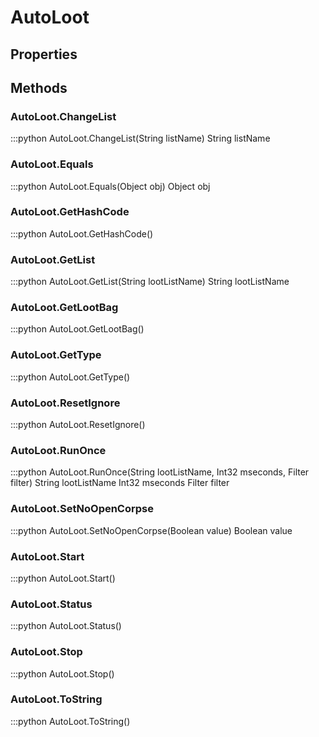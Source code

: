 # AutoLoot    

## Properties  
 
## Methods  
### AutoLoot.ChangeList
:::python
AutoLoot.ChangeList(String listName)
  String listName
### AutoLoot.Equals
:::python
AutoLoot.Equals(Object obj)
  Object obj
### AutoLoot.GetHashCode
:::python
AutoLoot.GetHashCode()
### AutoLoot.GetList
:::python
AutoLoot.GetList(String lootListName)
  String lootListName
### AutoLoot.GetLootBag
:::python
AutoLoot.GetLootBag()
### AutoLoot.GetType
:::python
AutoLoot.GetType()
### AutoLoot.ResetIgnore
:::python
AutoLoot.ResetIgnore()
### AutoLoot.RunOnce
:::python
AutoLoot.RunOnce(String lootListName, Int32 mseconds, Filter filter)
  String lootListName 
  Int32 mseconds 
  Filter filter
### AutoLoot.SetNoOpenCorpse
:::python
AutoLoot.SetNoOpenCorpse(Boolean value)
  Boolean value
### AutoLoot.Start
:::python
AutoLoot.Start()
### AutoLoot.Status
:::python
AutoLoot.Status()
### AutoLoot.Stop
:::python
AutoLoot.Stop()
### AutoLoot.ToString
:::python
AutoLoot.ToString()